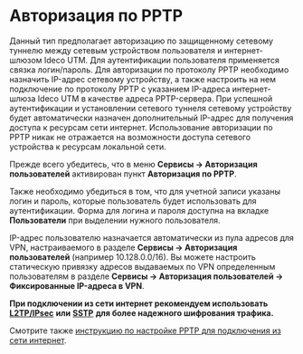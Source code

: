 # Авторизация по PPTP

Данный тип предполагает авторизацию по защищенному сетевому туннелю между сетевым устройством пользователя и интернет-шлюзом Ideco UTM. Для аутентификации пользователя применяется связка логин/пароль. Для авторизации по протоколу PPTP необходимо назначить IP-адрес сетевому устройству, а также настроить на нем подключение по протоколу PPTP с указанием IP-адреса интернет-шлюза Ideco UTM в качестве адреса PPTP-сервера. При успешной аутентификации и установлении сетевого туннеля сетевому устройству будет автоматически назначен дополнительный IP-адрес для получения доступа к ресурсам сети интернет. Использование авторизации по PPTP никак не отражается на возможности доступа сетевого устройства к ресурсам локальной сети.

Прежде всего убедитесь, что в меню **Сервисы -&gt; Авторизация пользователей** активирован пункт **Авторизация по PPTP**.

Также необходимо убедиться в том, что для учетной записи указаны логин и пароль, которые пользователь будет использовать для аутентификации. Форма для логина и пароля доступна на вкладке **Пользователи** при выделении нужного пользователя.

IP-адрес пользователю назначается автоматически из пула адресов для VPN, настраиваемого в разделе **Сервисы -&gt; Авторизация пользователей** \(например 10.128.0.0/16\). Вы можете настроить статическую привязку адресов выдаваемых по VPN определенным пользователям в разделе **Сервисы -&gt; Авторизация пользователей -&gt; Фиксированные IP-адреса в VPN**.

**При подключении из сети интернет рекомендуем использовать** [**L2TP/IPsec**](../servisy/tunnelnye_protokoly_vpn/podklyuchenie_polzovatelei_client-to-site_/l2tp_ipsec/) **или** [**SSTP**](../servisy/tunnelnye_protokoly_vpn/podklyuchenie_polzovatelei_client-to-site_/sstp/) **для более надежного шифрования трафика.**

Смотрите также [инструкцию по настройке PPTP для подключения из сети интернет](../servisy/tunnelnye_protokoly_vpn/podklyuchenie_polzovatelei_client-to-site_/pptp.md).

